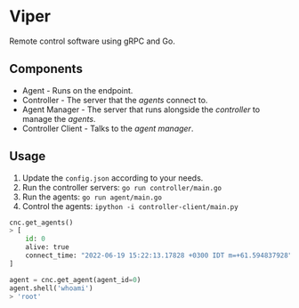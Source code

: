 # Viper

Remote control software using gRPC and Go.

## Components

- Agent - Runs on the endpoint.
- Controller - The server that the _agents_ connect to.
- Agent Manager - The server that runs alongside the _controller_ to manage the _agents_.
- Controller Client - Talks to the _agent manager_.

## Usage

1. Update the `config.json` according to your needs.
2. Run the controller servers: `go run controller/main.go`
3. Run the agents: `go run agent/main.go`
4. Control the agents: `ipython -i controller-client/main.py`

```py
cnc.get_agents()
> [
    id: 0
    alive: true
    connect_time: "2022-06-19 15:22:13.17828 +0300 IDT m=+61.594837928"
]

agent = cnc.get_agent(agent_id=0)
agent.shell('whoami')
> 'root'
```
